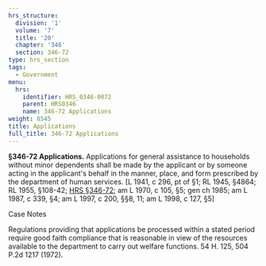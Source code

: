```yaml
---
hrs_structure:
  division: '1'
  volume: '7'
  title: '20'
  chapter: '346'
  section: 346-72
type: hrs_section
tags:
  - Government
menu:
  hrs:
    identifier: HRS_0346-0072
    parent: HRS0346
    name: 346-72 Applications
weight: 8545
title: Applications
full_title: 346-72 Applications
---
```

**§346-72 Applications.** Applications for general assistance to households without minor dependents shall be made by the applicant or by someone acting in the applicant's behalf in the manner, place, and form prescribed by the department of human services. [L 1941, c 296, pt of §1; RL 1945, §4864; RL 1955, §108-42; [HRS §346-72](/title-20/chapter-346/section-346-72/); am L 1970, c 105, §5; gen ch 1985; am L 1987, c 339, §4; am L 1997, c 200, §§8, 11; am L 1998, c 127, §5]

Case Notes

Regulations providing that applications be processed within a stated period require good faith compliance that is reasonable in view of the resources available to the department to carry out welfare functions. 54 H. 125, 504 P.2d 1217 (1972).